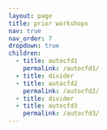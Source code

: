 ```yaml
---
layout: page
title: prior workshops
nav: true
nav_order: 7
dropdown: true
children:
  - title: autocfd1
    permalink: /autocfd1/
  - title: divider
  - title: autocfd2
    permalink: /autocfd2/
  - title: divider
  - title: autocfd3
    permalink: /autocfd3/
---
```

